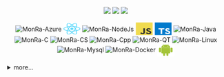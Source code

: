 <!--Hello
<h2><img src="https://emojis.slackmojis.com/emojis/images/1531849430/4246/blob-sunglasses.gif?1531849430" width="30"/> Hi 👋 , I'm MonRá! <img src="https://media.giphy.com/media/12oufCB0MyZ1Go/giphy.gif" width="50"></h2>
-->

<div>
  </p>
  <div align="center">
   <a href="https://www.facebook.com/ramon.chaib" target="_blank"><img src="https://img.shields.io/badge/-Facebook-%230077B5?style=for-the-badge&logo=facebook&logoColor=white" target="_blank"></a> 
  <a href="https://www.instagram.com/monrapps/" target="_blank"><img src="https://img.shields.io/badge/-Instagram-%23E4405F?style=for-the-badge&logo=instagram&logoColor=white" target="_blank"></a>
  <a href="https://www.linkedin.com/in/ramon-chaib-27007635/" target="_blank"><img src="https://img.shields.io/badge/-LinkedIn-%230077B5?style=for-the-badge&logo=linkedin&logoColor=white" target="_blank"></a>   
</div>
  
 <div style="display: inline_block" align="center"><br>
  <img align="center" alt="MonRa-Azure" height="30" width="40" src="https://cdn.jsdelivr.net/gh/devicons/devicon/icons/azure/azure-original.svg">
  <img align="center" alt="MonRa-React" height="30" width="40" src="https://raw.githubusercontent.com/devicons/devicon/master/icons/react/react-original.svg">
  <img align="center" alt="MonRa-NodeJs" height="30" width="40" src="https://cdn.jsdelivr.net/gh/devicons/devicon/icons/nodejs/nodejs-original.svg">
  <img align="center" alt="MonRa-Js" height="30" width="40" src="https://raw.githubusercontent.com/devicons/devicon/master/icons/javascript/javascript-original.svg">     <img align="center" alt="MonRa-Ts" height="30" width="40" src="https://raw.githubusercontent.com/devicons/devicon/master/icons/typescript/typescript-original.svg">
  <img align="center" alt="MonRa-Java" height="30" width="40" src="https://cdn.jsdelivr.net/gh/devicons/devicon/icons/java/java-original.svg">
  <img align="center" alt="MonRa-C" height="30" width="40" src="https://cdn.jsdelivr.net/gh/devicons/devicon/icons/c/c-original.svg">
  <img align="center" alt="MonRa-CS" height="30" width="40" src="https://cdn.jsdelivr.net/gh/devicons/devicon/icons/csharp/csharp-original.svg">
  <img align="center" alt="MonRa-Cpp" height="30" width="40" src="https://cdn.jsdelivr.net/gh/devicons/devicon/icons/cplusplus/cplusplus-original.svg">
  <img align="center" alt="MonRa-QT" height="30" width="40" src="https://cdn.jsdelivr.net/gh/devicons/devicon/icons/qt/qt-original.svg">
  <img align="center" alt="MonRa-Linux" height="30" width="40" src="https://cdn.jsdelivr.net/gh/devicons/devicon/icons/linux/linux-original.svg">
  <img align="center" alt="MonRa-Mysql" height="30" width="40" src="https://cdn.jsdelivr.net/gh/devicons/devicon/icons/mysql/mysql-original.svg">
  <img align="center" alt="MonRa-Docker" height="30" width="40" src="https://cdn.jsdelivr.net/gh/devicons/devicon/icons/docker/docker-original.svg">  
  <img align="center" alt="MonRa-Android" height="30" width="40" src="https://github.com/devicons/devicon/blob/master/icons/android/android-original.svg">
  
</div>
</a>

</br>
<!--
[![github activity graph](https://activity-graph.herokuapp.com/graph?username=monrapps&theme=chartreuse-dark)](https://github.com/monrapps/)
-->
<div>
<details>
      <summary>more...</summary>
      
<!--
### <img src="https://media.giphy.com/media/VgCDAzcKvsR6OM0uWg/giphy.gif" width="50"> A little more about me...  

```javascript
const monra = {
    pronouns: "He" | "Him",
    code: ["any"],
    askMeAbout: ["any"],
    technologies: {
        backEnd: {
            js: ["any"],
        },
        mobileApp: {
            native: ["Android Development"]
        },
        devOps: ["AWS", "Docker🐳", "Route53", "Nginx"],
        databases: ["mongo", "MySql", "sqlite"],
        misc: ["Firebase", "Socket.IO", "selenium", "open-cv", "php", "SuiteApp"]
    },
    architecture: ["Serverless Architecture", "Progressive web applications", "Single page applications"],
    currentFocus: "Building Robots to ease opertations",
    funFact: "There are two ways to write error-free programs; only the third one works"
};
```
-->

---
<!--START_SECTION:waka-->
![Code Time](http://img.shields.io/badge/Code%20Time-1%2C143%20hrs%2055%20mins-blue)

![Profile Views](http://img.shields.io/badge/Profile%20Views-0-blue)

![Lines of code](https://img.shields.io/badge/From%20Hello%20World%20I%27ve%20Written-3.3%20million%20lines%20of%20code-blue)

**🐱 My GitHub Data** 

> 📦 60.8 kB Used in GitHub's Storage 
 > 
> 🏆 1,722 Contributions in the Year 2025
 > 
> 🚫 Not Opted to Hire
 > 
> 📜 24 Public Repositories 
 > 
> 🔑 20 Private Repositories 
 > 
**I'm an Early 🐤** 

```text
🌞 Morning                9168 commits        ████████░░░░░░░░░░░░░░░░░   32.28 % 
🌆 Daytime                11622 commits       ██████████░░░░░░░░░░░░░░░   40.92 % 
🌃 Evening                4101 commits        ████░░░░░░░░░░░░░░░░░░░░░   14.44 % 
🌙 Night                  3512 commits        ███░░░░░░░░░░░░░░░░░░░░░░   12.36 % 
```
📅 **I'm Most Productive on Thursday** 

```text
Monday                   5271 commits        █████░░░░░░░░░░░░░░░░░░░░   18.56 % 
Tuesday                  5189 commits        █████░░░░░░░░░░░░░░░░░░░░   18.27 % 
Wednesday                5286 commits        █████░░░░░░░░░░░░░░░░░░░░   18.61 % 
Thursday                 6052 commits        █████░░░░░░░░░░░░░░░░░░░░   21.31 % 
Friday                   4108 commits        ████░░░░░░░░░░░░░░░░░░░░░   14.46 % 
Saturday                 1409 commits        █░░░░░░░░░░░░░░░░░░░░░░░░   04.96 % 
Sunday                   1088 commits        █░░░░░░░░░░░░░░░░░░░░░░░░   03.83 % 
```


📊 **This Week I Spent My Time On** 

```text
🕑︎ Time Zone: America/Sao_Paulo

💬 Programming Languages: 
Other                    3 hrs 29 mins       ███████████░░░░░░░░░░░░░░   42.41 % 
Makefile                 1 hr 44 mins        █████░░░░░░░░░░░░░░░░░░░░   21.12 % 
YAML                     1 hr 6 mins         ███░░░░░░░░░░░░░░░░░░░░░░   13.48 % 
Docker                   23 mins             █░░░░░░░░░░░░░░░░░░░░░░░░   04.79 % 
TypeScript               21 mins             █░░░░░░░░░░░░░░░░░░░░░░░░   04.34 % 

🔥 Editors: 
VS Code                  8 hrs 13 mins       █████████████████████████   100.00 % 

🐱‍💻 Projects: 
gww-v6i                  3 hrs 9 mins        ██████████░░░░░░░░░░░░░░░   38.33 % 
gww-v6i_gridsafe_node    2 hrs 48 mins       █████████░░░░░░░░░░░░░░░░   34.26 % 
buildroot                58 mins             ███░░░░░░░░░░░░░░░░░░░░░░   11.86 % 
wlm-backend              35 mins             ██░░░░░░░░░░░░░░░░░░░░░░░   07.27 % 
wlm-infra                19 mins             █░░░░░░░░░░░░░░░░░░░░░░░░   03.88 % 

💻 Operating System: 
WSL                      8 hrs 13 mins       █████████████████████████   100.00 % 
```

**I Mostly Code in C++** 

```text
Java                     9 repos             ███░░░░░░░░░░░░░░░░░░░░░░   10.84 % 
Python                   8 repos             ██░░░░░░░░░░░░░░░░░░░░░░░   09.64 % 
JavaScript               7 repos             ██░░░░░░░░░░░░░░░░░░░░░░░   08.43 % 
Shell                    5 repos             ██░░░░░░░░░░░░░░░░░░░░░░░   06.02 % 
HTML                     5 repos             ██░░░░░░░░░░░░░░░░░░░░░░░   06.02 % 
```



**Timeline**

![Lines of Code chart](https://raw.githubusercontent.com/monrapps/monrapps/master/assets/bar_graph.png)


 Last Updated on 13/05/2025 08:40:51 UTC
<!--END_SECTION:waka-->
